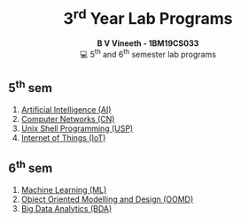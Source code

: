 <div align="center">
  <h1> 3<sup>rd</sup> Year Lab Programs </h1>
  <strong>B V Vineeth - 1BM19CS033</strong><br>
  💻 5<sup>th</sup> and 6<sup>th</sup> semester lab programs
</div>

## 5<sup>th</sup> sem

<div>
  <ol>
    <li><a href="https://github.com/vinsdragonis/3rd-year-labs/tree/main/AI">Artificial Intelligence (AI)</a></li>
    <li><a href="https://github.com/vinsdragonis/3rd-year-labs/tree/main/CN">Computer Networks (CN)</a></li>
    <li><a href="https://github.com/vinsdragonis/3rd-year-labs/tree/main/USP">Unix Shell Programming (USP)</a></li>
    <li><a href="https://github.com/vinsdragonis/3rd-year-labs/tree/main/IoT">Internet of Things (IoT)</a></li>
  </ol>
</div>

## 6<sup>th</sup> sem

<div>
  <ol>
    <li><a href="https://github.com/vinsdragonis/3rd-year-labs/tree/main/ML">Machine Learning (ML)</a></li>
    <li><a href="https://github.com/vinsdragonis/3rd-year-labs/tree/main/OOMD">Object Oriented Modelling and Design (OOMD)</a></li>
    <li><a href="https://github.com/vinsdragonis/3rd-year-labs/tree/main/BDA">Big Data Analytics (BDA)</a></li>
  </ol>
</div>
